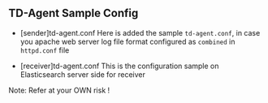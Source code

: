 TD-Agent Sample Config
----------------------
- [sender]td-agent.conf
  Here is added the sample `td-agent.conf`, in case you apache web server log file format configured as `combined` in `httpd.conf` file

- [receiver]td-agent.conf
  This is the configuration sample on Elasticsearch server side for receiver


Note:
Refer at your OWN risk !
